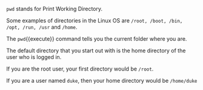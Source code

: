 `pwd` stands for Print Working Directory.  

Some examples of directories in the Linux OS are `/root, /boot, /bin, /opt, /run, /usr` and `/home`.

The `pwd`{{execute}} command tells you the current folder where you are.  

The default directory that you start out with is the home directory of the user who is logged in.  

If you are the root user, your first directory would be `/root`.   

If you are a user named `duke`, then your home directory would be `/home/duke`  
